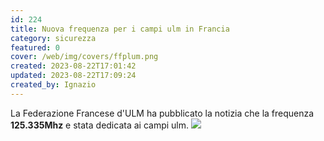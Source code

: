 ```yaml
---
id: 224
title: Nuova frequenza per i campi ulm in Francia
category: sicurezza
featured: 0
cover: /web/img/covers/ffplum.png
created: 2023-08-22T17:01:42
updated: 2023-08-22T17:09:24
created_by: Ignazio
---
```


La Federazione Francese d'ULM ha pubblicato la notizia che la frequenza **125.335Mhz** e stata dedicata ai campi ulm.
<a href="/web/img/stories/2023-08-new-freq-france.png" target="_blank">
<img class="float-start my-4 w-full" src="/web/img/stories/2023-08-new-freq-france.png"/>
</a>
